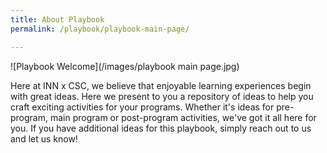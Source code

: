 ```yaml
---
title: About Playbook
permalink: /playbook/playbook-main-page/

---
```

![Playbook Welcome](/images/playbook main page.jpg)

Here at INN x CSC, we believe that enjoyable learning experiences begin with great ideas. Here we present to you a repository of ideas to help you craft exciting activities for your programs. Whether it's ideas for pre-program, main program or post-program activities, we've got it all here for you. If you have additional ideas for this playbook, simply reach out to us and let us know!
